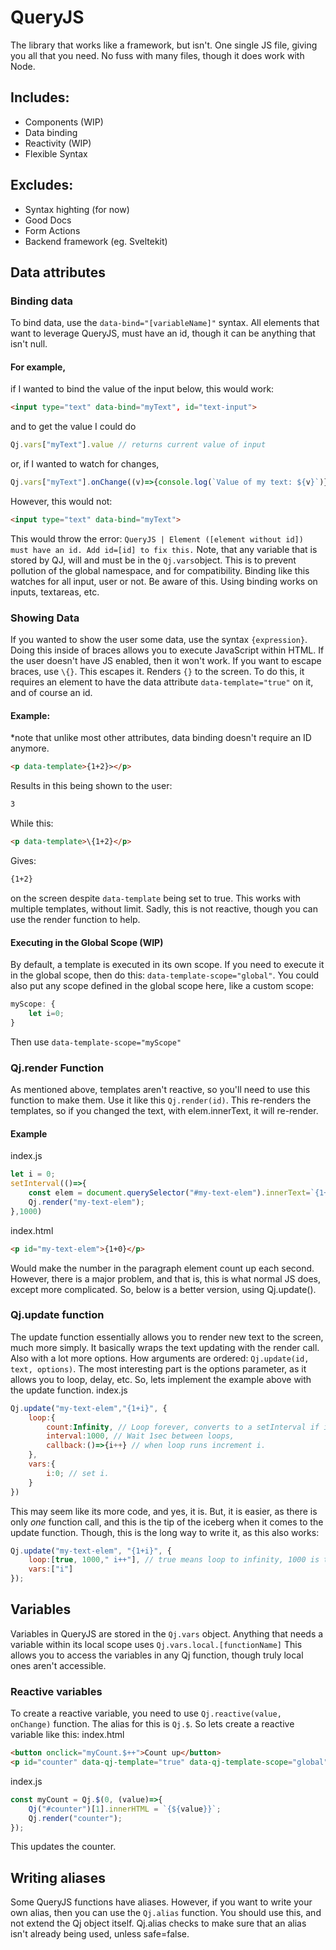 # QueryJS

The library that works like a framework, but isn't. One single JS file, giving you all that you need. No fuss with many files, though it does work with Node.
## Includes:
 - Components (WIP)
 - Data binding
 - Reactivity (WIP)
 - Flexible Syntax
## Excludes:
 - Syntax highting (for now)
 - Good Docs
 - Form Actions
 - Backend framework (eg. Sveltekit)
## Data attributes
### Binding data
To bind data, use the `data-bind="[variableName]"` syntax.
All elements that want to leverage QueryJS, must have an id, though it can be anything that isn't null. 
#### For example,
if I wanted to bind the value of the input below, this would work:
```html
<input type="text" data-bind="myText", id="text-input">
```
and to get the value I could do 
```js
Qj.vars["myText"].value // returns current value of input
```
or, if I wanted to watch for changes,
```js
Qj.vars["myText"].onChange((v)=>{console.log(`Value of my text: ${v}`)})
```
However, this would not:
```html
<input type="text" data-bind="myText">
```
This would throw the error: `QueryJS | Element ([element without id]) must have an id. Add id=[id] to fix this.`
Note, that any variable that is stored by QJ, will and must be in the `Qj.vars`object. This is to prevent pollution of the global namespace, and for compatibility.
Binding like this watches for all input, user or not. Be aware of this. Using binding works on inputs, textareas, etc.

### Showing Data
If you wanted to show the user some data, use the syntax `{expression}`. Doing this inside of braces allows you to execute JavaScript within HTML. If the user doesn't have JS enabled, then it won't work. If you want to escape braces, use `\{}`. This escapes it. Renders `{}` to the screen. To do this, it requires an element to have the data attribute `data-template="true"` on it, and of course an id.
#### Example: 
*note that unlike most other attributes, data binding doesn't require an ID anymore.
```html
<p data-template>{1+2}></p>
``` 
Results in this being shown to the user:
```html
3
```
While this:
```html
<p data-template>\{1+2}</p>
```
Gives:
```html
{1+2}
```
on the screen despite `data-template` being set to true.
This works with multiple templates, without limit.
Sadly, this is not reactive, though you can use the render function to help.
#### Executing in the Global Scope (WIP)
By default, a template is executed in its own scope. If you need to execute it in the global scope, then do this:
`data-template-scope="global"`.
You could also put any scope defined in the global scope here, like a custom scope:
```js
myScope: {
    let i=0;
}
```
Then use `data-template-scope="myScope"`

### Qj.render Function
As mentioned above, templates aren't reactive, so you'll need to use this function to make them. 
Use it like this `Qj.render(id)`. 
This re-renders the templates, so if you changed the text, with elem.innerText, it will re-render.
#### Example
index.js
```js
let i = 0;
setInterval(()=>{
    const elem = document.querySelector("#my-text-elem").innerText=`{1+${i}}`;
    Qj.render("my-text-elem");
},1000)
```
index.html
```html
<p id="my-text-elem">{1+0}</p>
```
Would make the number in the paragraph element count up each second. However, there is a major problem, and that is, this is what normal JS does, except more complicated. So, below is a better version, using Qj.update().
### Qj.update function
The update function essentially allows you to render new text to the screen, much more simply. It basically wraps the text updating with the render call. Also with a lot more options.
How arguments are ordered:
`Qj.update(id, text, options)`.
The most interesting part is the options parameter, as it allows you to loop, delay, etc.
So, lets implement the example above with the update function.
index.js
```js
Qj.update("my-text-elem","{1+i}", {
    loop:{
        count:Infinity, // Loop forever, converts to a setInterval if it is infinite.
        interval:1000, // Wait 1sec between loops,
        callback:()=>{i++} // when loop runs increment i.
    },
    vars:{
        i:0; // set i.
    }
})
```
This may seem like its more code, and yes, it is. But, it is easier, as there is only _one_ function call, and this is the tip of the iceberg when it comes to the update function. Though, this is the long way to write it, as this also works:
```js
Qj.update("my-text-elem", "{1+i}", {
    loop:[true, 1000," i++"], // true means loop to infinity, 1000 is the interval (default to 0), and i++ is what to run when the loop is done.
    vars:["i"]
});
```

## Variables
Variables in QueryJS are stored in the `Qj.vars` object. Anything that needs a variable within its local scope uses `Qj.vars.local.[functionName]` This allows you to access the variables in any Qj function, though truly local ones aren't accessible.
### Reactive variables
To create a reactive variable, you need to use `Qj.reactive(value, onChange)` function. The alias for this is `Qj.$`. 
So lets create a reactive variable like this:
index.html
```html
<button onclick="myCount.$++">Count up</button>
<p id="counter" data-qj-template="true" data-qj-template-scope="global">{myCount.$}</p>
```
index.js
```js
const myCount = Qj.$(0, (value)=>{
    Qj("#counter")[1].innerHTML = `{${value}}`;
    Qj.render("counter");
});
```
This updates the counter.
## Writing aliases
Some QueryJS functions have aliases. However, if you want to write your own alias, then you can use the `Qj.alias` function.
You should use this, and not extend the Qj object itself. Qj.alias checks to make sure that an alias isn't already being used, unless safe=false. 

